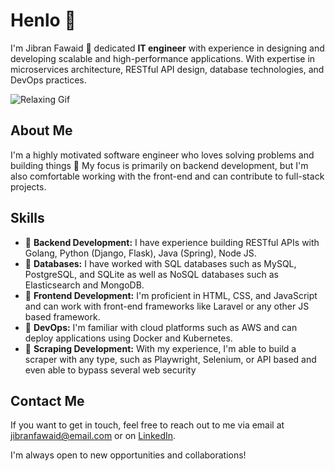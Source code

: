 # Henlo 👋

I'm Jibran Fawaid 🚀 dedicated **IT engineer** with experience in designing and developing scalable and high-performance applications. With expertise in microservices architecture, RESTful API design, database technologies, and DevOps practices.

![Relaxing Gif](https://i.imgur.com/ychbtU8.gif)

## About Me 

I'm a highly motivated software engineer who loves solving problems and building things 🌴 My focus is primarily on backend development, but I'm also comfortable working with the front-end and can contribute to full-stack projects. 

## Skills

- 🥬 **Backend Development:** I have experience building RESTful APIs with Golang, Python (Django, Flask), Java (Spring), Node JS.
- 🌽 **Databases:** I have worked with SQL databases such as MySQL, PostgreSQL, and SQLite as well as NoSQL databases such as Elasticsearch and MongoDB.
- 🥒 **Frontend Development:** I'm proficient in HTML, CSS, and JavaScript and can work with front-end frameworks like Laravel or any other JS based framework.
- 🍏 **DevOps:** I'm familiar with cloud platforms such as AWS and can deploy applications using Docker and Kubernetes.
- 🧀 **Scraping Development:** With my experience, I'm able to build a scraper with any type, such as Playwright, Selenium, or API based and even able to bypass several web security

## Contact Me

If you want to get in touch, feel free to reach out to me via email at [jibranfawaid@email.com](mailto:jibranfawaid@email.com) or on [LinkedIn](https://www.linkedin.com/in/jibranfawaid/). 

I'm always open to new opportunities and collaborations!
